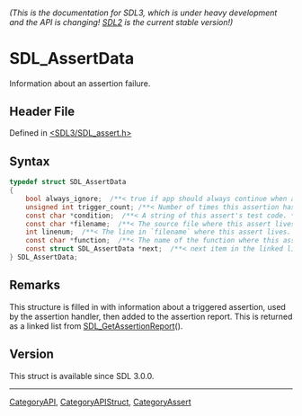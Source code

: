 ###### (This is the documentation for SDL3, which is under heavy development and the API is changing! [SDL2](https://wiki.libsdl.org/SDL2/) is the current stable version!)
# SDL_AssertData

Information about an assertion failure.

## Header File

Defined in [<SDL3/SDL_assert.h>](https://github.com/libsdl-org/SDL/blob/main/include/SDL3/SDL_assert.h)

## Syntax

```c
typedef struct SDL_AssertData
{
    bool always_ignore;  /**< true if app should always continue when assertion is triggered. */
    unsigned int trigger_count; /**< Number of times this assertion has been triggered. */
    const char *condition;  /**< A string of this assert's test code. */
    const char *filename;  /**< The source file where this assert lives. */
    int linenum;  /**< The line in `filename` where this assert lives. */
    const char *function;  /**< The name of the function where this assert lives. */
    const struct SDL_AssertData *next;  /**< next item in the linked list. */
} SDL_AssertData;
```

## Remarks

This structure is filled in with information about a triggered assertion,
used by the assertion handler, then added to the assertion report. This is
returned as a linked list from
[SDL_GetAssertionReport](SDL_GetAssertionReport)().

## Version

This struct is available since SDL 3.0.0.

----
[CategoryAPI](CategoryAPI), [CategoryAPIStruct](CategoryAPIStruct), [CategoryAssert](CategoryAssert)

